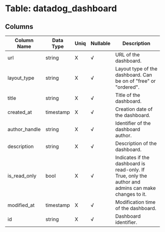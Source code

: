 # Table: datadog_dashboard

## Columns 

|  Column Name   |  Data Type  | Uniq | Nullable | Description | 
|  ----  | ----  | ----  | ----  | ---- | 
| url | string | X | √ | URL of the dashboard. | 
| layout_type | string | X | √ | Layout type of the dashboard. Can be on of "free" or "ordered". | 
| title | string | X | √ | Title of the dashboard. | 
| created_at | timestamp | X | √ | Creation date of the dashboard. | 
| author_handle | string | X | √ | Identifier of the dashboard author. | 
| description | string | X | √ | Description of the dashboard. | 
| is_read_only | bool | X | √ | Indicates if the dashboard is read-only. If True, only the author and admins can make changes to it. | 
| modified_at | timestamp | X | √ | Modification time of the dashboard. | 
| id | string | X | √ | Dashboard identifier. |